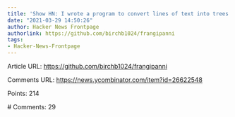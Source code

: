 ```yaml
---
title: 'Show HN: I wrote a program to convert lines of text into trees'
date: "2021-03-29 14:50:26"
author: Hacker News Frontpage
authorlink: https://github.com/birchb1024/frangipanni
tags:
- Hacker-News-Frontpage
---
```


<p>Article URL: <a href="https://github.com/birchb1024/frangipanni">https://github.com/birchb1024/frangipanni</a></p>
<p>Comments URL: <a href="https://news.ycombinator.com/item?id=26622548">https://news.ycombinator.com/item?id=26622548</a></p>
<p>Points: 214</p>
<p># Comments: 29</p>

